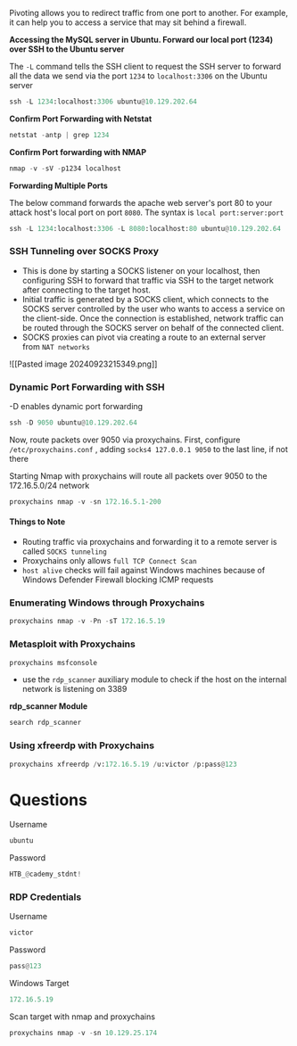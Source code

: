 
Pivoting allows you to redirect traffic from one port to another. For example, it can help you to access a service that may sit behind a firewall. 

**Accessing the MySQL server in Ubuntu. Forward our local port (1234) over SSH to the Ubuntu server**

The `-L` command tells the SSH client to request the SSH server to forward all the data we send via the port `1234` to `localhost:3306` on the Ubuntu server
```python
ssh -L 1234:localhost:3306 ubuntu@10.129.202.64
```

**Confirm Port Forwarding with Netstat**
```python
netstat -antp | grep 1234
```

**Confirm Port forwarding with NMAP**
```python
nmap -v -sV -p1234 localhost
```

**Forwarding Multiple Ports**

The below command forwards the apache web server's port 80 to your attack host's local port on port `8080`. The syntax is `local port:server:port`
```python
ssh -L 1234:localhost:3306 -L 8080:localhost:80 ubuntu@10.129.202.64
```

### SSH Tunneling over SOCKS Proxy

- This is done by starting a SOCKS listener on your localhost, then configuring SSH to forward that traffic via SSH to the target network after connecting to the target host.
- Initial traffic is generated by a SOCKS client, which connects to the SOCKS server controlled by the user who wants to access a service on the client-side. Once the connection is established, network traffic can be routed through the SOCKS server on behalf of the connected client.
- SOCKS proxies can pivot via creating a route to an external server from `NAT networks`

![[Pasted image 20240923215349.png]]

### Dynamic Port Forwarding with SSH

-D enables dynamic port forwarding
```python
ssh -D 9050 ubuntu@10.129.202.64
```

Now, route packets over 9050 via proxychains. First, configure `/etc/proxychains.conf` , adding `socks4 127.0.0.1 9050` to the last line, if not there

Starting Nmap with proxychains will route all packets over 9050 to the 172.16.5.0/24 network
```python
proxychains nmap -v -sn 172.16.5.1-200
```

#### Things to Note
- Routing traffic via proxychains and forwarding it to a remote server is called `SOCKS tunneling`
- Proxychains only allows `full TCP Connect Scan`
- `host alive` checks will fail against Windows machines because of Windows Defender Firewall blocking ICMP requests

### Enumerating Windows through Proxychains
```python
proxychains nmap -v -Pn -sT 172.16.5.19
```

### Metasploit with Proxychains
```python
proxychains msfconsole
```

- use the `rdp_scanner` auxiliary module to check if the host on the internal network is listening on 3389

 **rdp_scanner Module**
 ```python
 search rdp_scanner
```

### Using xfreerdp with Proxychains
```python
proxychains xfreerdp /v:172.16.5.19 /u:victor /p:pass@123
```

# Questions

Username
```python
ubuntu
```

Password
```python
HTB_@cademy_stdnt!
```

### RDP Credentials

Username
```python
victor
```

Password
```python
pass@123
```

Windows Target
```python
172.16.5.19
```

Scan target with nmap and proxychains
```python
proxychains nmap -v -sn 10.129.25.174
```







